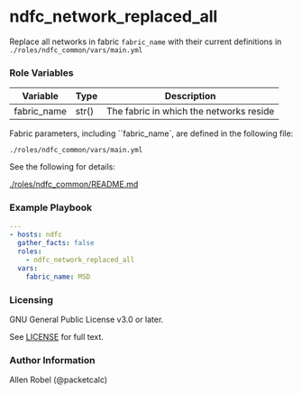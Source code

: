 # ndfc_network_replaced_all

Replace all networks in fabric ``fabric_name`` with their current definitions in ``./roles/ndfc_common/vars/main.yml``

### Role Variables

Variable        | Type  | Description
----------------|-------|----------------------------------------
fabric_name     | str() | The fabric in which the networks reside

Fabric parameters, including ``fabric_name`, are defined in the following file:

``./roles/ndfc_common/vars/main.yml``

See the following for details:

[./roles/ndfc_common/README.md](https://github.com/allenrobel/ndfc-roles/tree/master/roles/ndfc_common/README.md)


### Example Playbook

```yaml
---
- hosts: ndfc
  gather_facts: false
  roles:
    - ndfc_network_replaced_all
  vars:
    fabric_name: MSD
```

### Licensing

GNU General Public License v3.0 or later.

See [LICENSE](https://www.gnu.org/licenses/gpl-3.0.txt) for full text.

### Author Information

Allen Robel (@packetcalc)
